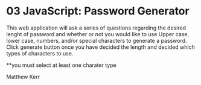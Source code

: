 # 03 JavaScript: Password Generator

This web application will ask a series of questions regarding the desired lenght of password and whether or not you would like to use Upper case, lower case, numbers, and/or special characters to generate a password. Click generate button once you have decided the length and decided which types of characters to use.

**you must select at least one charater type

Matthew Kerr